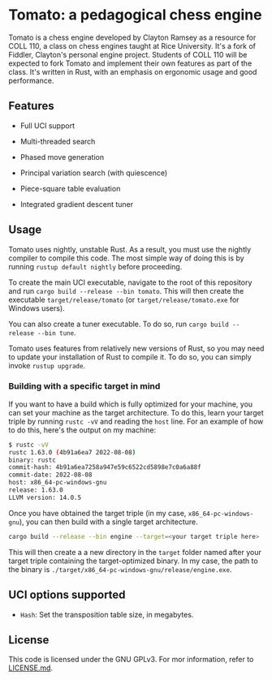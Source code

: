 # Tomato: a pedagogical chess engine

Tomato is a chess engine developed by Clayton Ramsey as a resource for COLL 110, a class on chess
engines taught at Rice University.
It's a fork of Fiddler, Clayton's personal engine project.
Students of COLL 110 will be expected to fork Tomato and implement their own features as part of the
class.
It's written in Rust, with an emphasis on ergonomic usage and good performance.

## Features

- Full UCI support

- Multi-threaded search

- Phased move generation

- Principal variation search (with quiescence)

- Piece-square table evaluation

- Integrated gradient descent tuner

## Usage

Tomato uses nightly, unstable Rust.
As a result, you must use the nightly compiler to compile this code.
The most simple way of doing this is by running `rustup default nightly` before proceeding.

To create the main UCI executable, navigate to the root of this repository and run
`cargo build --release --bin tomato`.
This will then create the executable `target/release/tomato` (or `target/release/tomato.exe` for
Windows users).

You can also create a tuner executable.
To do so, run `cargo build --release --bin tune`.

Tomato uses features from relatively new versions of Rust, so you may need to update your
installation of Rust to compile it.
To do so, you can simply invoke `rustup upgrade`.

### Building with a specific target in mind

If you want to have a build which is fully optimized for your machine, you can set your machine as
the target architecture.
To do this, learn your target triple by running `rustc -vV` and reading the `host` line.
For an example of how to do this, here's the output on my machine:

```sh
$ rustc -vV
rustc 1.63.0 (4b91a6ea7 2022-08-08)
binary: rustc
commit-hash: 4b91a6ea7258a947e59c6522cd5898e7c0a6a88f
commit-date: 2022-08-08
host: x86_64-pc-windows-gnu
release: 1.63.0
LLVM version: 14.0.5
```

Once you have obtained the target triple (in my case, `x86_64-pc-windows-gnu`), you can then build
with a single target architecture.

```sh
cargo build --release --bin engine --target=<your target triple here>
```

This will then create a a new directory in the `target` folder named after your target triple
containing the target-optimized binary.
In my case, the path to the binary is `./target/x86_64-pc-windows-gnu/release/engine.exe`.

## UCI options supported

- `Hash`: Set the transposition table size, in megabytes.

## License

This code is licensed under the GNU GPLv3. For mor information, refer to [LICENSE.md](LICENSE.md).
